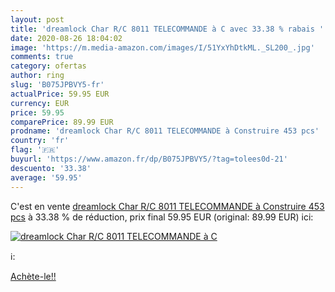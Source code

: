 ```yaml
---
layout: post
title: 'dreamlock Char R/C 8011 TELECOMMANDE à C avec 33.38 % rabais '
date: 2020-08-26 18:04:02
image: 'https://m.media-amazon.com/images/I/51YxYhDtkML._SL200_.jpg'
comments: true
category: ofertas
author: ring
slug: 'B075JPBVY5-fr'
actualPrice: 59.95 EUR
currency: EUR
price: 59.95
comparePrice: 89.99 EUR
prodname: 'dreamlock Char R/C 8011 TELECOMMANDE à Construire 453 pcs'
country: 'fr'
flag: '🇫🇷'
buyurl: 'https://www.amazon.fr/dp/B075JPBVY5/?tag=tolees0d-21'
descuento: '33.38'
average: '59.95'
---
```


C'est en vente [dreamlock Char R/C 8011 TELECOMMANDE à Construire 453 pcs](https://www.amazon.fr/dp/B075JPBVY5/?tag=tolees0d-21)  à  33.38 % de réduction, prix final  59.95 EUR (original: 89.99 EUR) ici:

[![dreamlock Char R/C 8011 TELECOMMANDE à C](https://m.media-amazon.com/images/I/51YxYhDtkML._SL200_.jpg)](https://www.amazon.fr/dp/B075JPBVY5/?tag=tolees0d-21)

ℹ️:


[Achète-le!!](https://www.amazon.fr/dp/B075JPBVY5/?tag=tolees0d-21)
